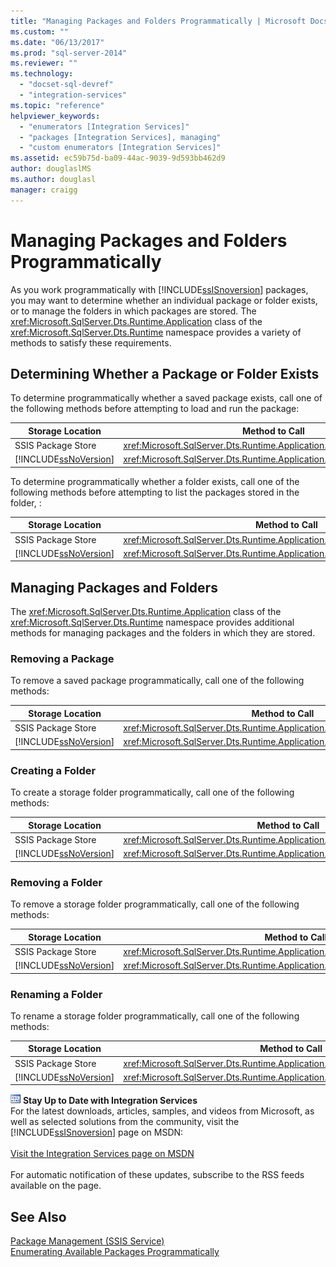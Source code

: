 ```yaml
---
title: "Managing Packages and Folders Programmatically | Microsoft Docs"
ms.custom: ""
ms.date: "06/13/2017"
ms.prod: "sql-server-2014"
ms.reviewer: ""
ms.technology: 
  - "docset-sql-devref"
  - "integration-services"
ms.topic: "reference"
helpviewer_keywords: 
  - "enumerators [Integration Services]"
  - "packages [Integration Services], managing"
  - "custom enumerators [Integration Services]"
ms.assetid: ec59b75d-ba09-44ac-9039-9d593bb462d9
author: douglaslMS
ms.author: douglasl
manager: craigg
---
```

# Managing Packages and Folders Programmatically
  As you work programmatically with [!INCLUDE[ssISnoversion](../../includes/ssisnoversion-md.md)] packages, you may want to determine whether an individual package or folder exists, or to manage the folders in which packages are stored. The <xref:Microsoft.SqlServer.Dts.Runtime.Application> class of the <xref:Microsoft.SqlServer.Dts.Runtime> namespace provides a variety of methods to satisfy these requirements.  
  
##  <a name="exists"></a> Determining Whether a Package or Folder Exists  
 To determine programmatically whether a saved package exists, call one of the following methods before attempting to load and run the package:  
  
|Storage Location|Method to Call|  
|----------------------|--------------------|  
|SSIS Package Store|<xref:Microsoft.SqlServer.Dts.Runtime.Application.ExistsOnDtsServer%2A>|  
|[!INCLUDE[ssNoVersion](../../includes/ssnoversion-md.md)]|<xref:Microsoft.SqlServer.Dts.Runtime.Application.ExistsOnSqlServer%2A>|  
  
 To determine programmatically whether a folder exists, call one of the following methods before attempting to list the packages stored in the folder, :  
  
|Storage Location|Method to Call|  
|----------------------|--------------------|  
|SSIS Package Store|<xref:Microsoft.SqlServer.Dts.Runtime.Application.FolderExistsOnDtsServer%2A>|  
|[!INCLUDE[ssNoVersion](../../includes/ssnoversion-md.md)]|<xref:Microsoft.SqlServer.Dts.Runtime.Application.FolderExistsOnSqlServer%2A>|  
  

  
##  <a name="managing"></a> Managing Packages and Folders  
 The <xref:Microsoft.SqlServer.Dts.Runtime.Application> class of the <xref:Microsoft.SqlServer.Dts.Runtime> namespace provides additional methods for managing packages and the folders in which they are stored.  
  
###  <a name="managing_rempkg"></a> Removing a Package  
 To remove a saved package programmatically, call one of the following methods:  
  
|Storage Location|Method to Call|  
|----------------------|--------------------|  
|SSIS Package Store|<xref:Microsoft.SqlServer.Dts.Runtime.Application.RemoveFromDtsServer%2A>|  
|[!INCLUDE[ssNoVersion](../../includes/ssnoversion-md.md)]|<xref:Microsoft.SqlServer.Dts.Runtime.Application.RemoveFromSqlServer%2A>|  
  

  
###  <a name="managing_create"></a> Creating a Folder  
 To create a storage folder programmatically, call one of the following methods:  
  
|Storage Location|Method to Call|  
|----------------------|--------------------|  
|SSIS Package Store|<xref:Microsoft.SqlServer.Dts.Runtime.Application.CreateFolderOnDtsServer%2A>|  
|[!INCLUDE[ssNoVersion](../../includes/ssnoversion-md.md)]|<xref:Microsoft.SqlServer.Dts.Runtime.Application.CreateFolderOnSqlServer%2A>|  
  

  
###  <a name="managing_remfldr"></a> Removing a Folder  
 To remove a storage folder programmatically, call one of the following methods:  
  
|Storage Location|Method to Call|  
|----------------------|--------------------|  
|SSIS Package Store|<xref:Microsoft.SqlServer.Dts.Runtime.Application.RemoveFolderFromDtsServer%2A>|  
|[!INCLUDE[ssNoVersion](../../includes/ssnoversion-md.md)]|<xref:Microsoft.SqlServer.Dts.Runtime.Application.RemoveFolderFromSqlServer%2A>|  
  
  
  
###  <a name="managing_rename"></a> Renaming a Folder  
 To rename a storage folder programmatically, call one of the following methods:  
  
|Storage Location|Method to Call|  
|----------------------|--------------------|  
|SSIS Package Store|<xref:Microsoft.SqlServer.Dts.Runtime.Application.RenameFolderOnDtsServer%2A>|  
|[!INCLUDE[ssNoVersion](../../includes/ssnoversion-md.md)]|<xref:Microsoft.SqlServer.Dts.Runtime.Application.RenameFolderOnSqlServer%2A>|  
  

  
![Integration Services icon (small)](../media/dts-16.gif "Integration Services icon (small)")  **Stay Up to Date with Integration Services**<br /> For the latest downloads, articles, samples, and videos from Microsoft, as well as selected solutions from the community, visit the [!INCLUDE[ssISnoversion](../../includes/ssisnoversion-md.md)] page on MSDN:<br /><br /> [Visit the Integration Services page on MSDN](http://go.microsoft.com/fwlink/?LinkId=136655)<br /><br /> For automatic notification of these updates, subscribe to the RSS feeds available on the page.  
  
## See Also  
 [Package Management &#40;SSIS Service&#41;](../service/package-management-ssis-service.md)   
 [Enumerating Available Packages Programmatically](../run-manage-packages-programmatically/enumerating-available-packages-programmatically.md)  
  
  
